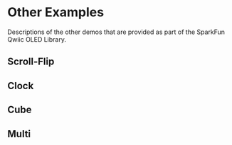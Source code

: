 # Other Examples

Descriptions of the other demos that are provided as part of the SparkFun Qwiic OLED Library.

## Scroll-Flip



## Clock


## Cube

## Multi

